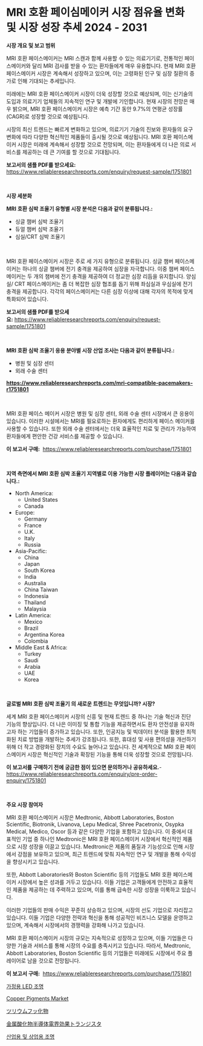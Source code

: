 <p><h1>MRI 호환 페이심메이커 시장 점유율 변화 및 시장 성장 추세 2024 - 2031</h1></p><p><strong>시장 개요 및 보고 범위</strong></p>
<p><p>MRI 호환 페이스메이커는 MRI 스캔과 함께 사용할 수 있는 의료기기로, 전통적인 페이스메이커와 달리 MRI 검사를 받을 수 있는 환자들에게 매우 유용합니다. 현재 MRI 호환 페이스메이커 시장은 계속해서 성장하고 있으며, 이는 고령화된 인구 및 심장 질환의 증가로 인해 기대되는 추세입니다.</p><p>미래에는 MRI 호환 페이스메이커 시장이 더욱 성장할 것으로 예상되며, 이는 신기술의 도입과 의료기기 업체들의 지속적인 연구 및 개발에 기인합니다. 현재 시장의 전망은 매우 밝으며, MRI 호환 페이스메이커 시장은 예측 기간 동안 9.7%의 연평균 성장률(CAGR)로 성장할 것으로 예상됩니다.</p><p>시장의 최신 트렌드는 빠르게 변화하고 있으며, 의료기기 기술의 진보와 환자들의 요구 변화에 따라 다양한 혁신적인 제품들이 출시될 것으로 예상됩니다. MRI 호환 페이스메이커 시장은 미래에 계속해서 성장할 것으로 전망되며, 이는 환자들에게 더 나은 의료 서비스를 제공하는 데 큰 기여를 할 것으로 기대됩니다.</p></p>
<p><strong>보고서의 샘플 PDF를 받으세요:</strong> <a href="https://www.reliableresearchreports.com/enquiry/request-sample/1751801">https://www.reliableresearchreports.com/enquiry/request-sample/1751801</a></p>
<p>&nbsp;</p>
<p><strong>시장 세분화</strong></p>
<p><strong>MRI 호환 심박 조율기 유형별 시장 분석은 다음과 같이 분류됩니다.:</strong></p>
<p><ul><li>싱글 챔버 심박 조율기</li><li>듀얼 챔버 심박 조율기</li><li>심실/CRT 심박 조율기</li></ul></p>
<p>&nbsp;</p>
<p><p>MRI 호환 페이스메이커 시장은 주로 세 가지 유형으로 분류됩니다. 싱글 챔버 페이스메이커는 하나의 싱글 챔버에 전기 충격을 제공하여 심장을 자극합니다. 이중 챔버 페이스메이커는 두 개의 챔버에 전기 충격을 제공하여 더 정교한 심장 리듬을 유지합니다. 양심실/ CRT 페이스메이커는 좀 더 복잡한 심장 협조를 돕기 위해 좌심실과 우심실에 전기 충격을 제공합니다. 각각의 페이스메이커는 다른 심장 이상에 대해 각자의 목적에 맞게 특화되어 있습니다.</p></p>
<p><strong>보고서의 샘플 PDF를 받으세요:</strong>&nbsp;<a href="https://www.reliableresearchreports.com/enquiry/request-sample/1751801">https://www.reliableresearchreports.com/enquiry/request-sample/1751801</a></p>
<p>&nbsp;</p>
<p><strong> MRI 호환 심박 조율기 응용 분야별 시장 산업 조사는 다음과 같이 분류됩니다.:</strong></p>
<p><ul><li>병원 및 심장 센터</li><li>외래 수술 센터</li></ul></p>
<p><strong><a href="https://www.reliableresearchreports.com/mri-compatible-pacemakers-r1751801">https://www.reliableresearchreports.com/mri-compatible-pacemakers-r1751801</a></strong></p>
<p>&nbsp;</p>
<p><p>MRI 호환 페이스 메이커 시장은 병원 및 심장 센터, 외래 수술 센터 시장에서 큰 응용이 있습니다. 이러한 시설에서는 MRI를 필요로하는 환자에게도 편리하게 페이스 메이커를 사용할 수 있습니다. 또한 외래 수술 센터에서는 더욱 효율적인 치료 및 관리가 가능하여 환자들에게 편안한 건강 서비스를 제공할 수 있습니다.</p></p>
<p><strong>이 보고서 구매:</strong>&nbsp; <a href="https://www.reliableresearchreports.com/purchase/1751801">https://www.reliableresearchreports.com/purchase/1751801</a></p>
<p>&nbsp;</p>
<p><strong>지역 측면에서 MRI 호환 심박 조율기 지역별로 이용 가능한 시장 플레이어는 다음과 같습니다.:</strong></p>
<p><ul>
    <li>
        North America:
        <ul>
            <li>United States</li>
            <li>Canada</li>
        </ul>
    </li>
    <li>
        Europe:
        <ul>
            <li>Germany</li>
            <li>France</li>
            <li>U.K.</li>
            <li>Italy</li>
            <li>Russia</li>
        </ul>
    </li>
    <li>
        Asia-Pacific:
        <ul>
            <li>China</li>
            <li>Japan</li>
            <li>South Korea</li>
            <li>India</li>
            <li>Australia</li>
            <li>China Taiwan</li>
            <li>Indonesia</li>
            <li>Thailand</li>
            <li>Malaysia</li>
        </ul>
    </li>
    <li>
        Latin America:
        <ul>
            <li>Mexico</li>
            <li>Brazil</li>
            <li>Argentina Korea</li>
            <li>Colombia</li>
        </ul>
    </li>
    <li>
        Middle East & Africa:
        <ul>
            <li>Turkey</li>
            <li>Saudi</li>
            <li>Arabia</li>
            <li>UAE</li>
            <li>Korea</li>
        </ul>
    </li>
    </ul></p>
<p>&nbsp;</p>
<p><strong>글로벌 MRI 호환 심박 조율기 의 새로운 트렌드는 무엇입니까? 시장?</strong></p>
<p><p>세계 MRI 호환 페이스메이커 시장의 신흥 및 현재 트렌드 중 하나는 기술 혁신과 진단 기능의 향상입니다. 더 나은 이미징 및 통합 기능을 제공하면서도 환자 안전성을 유지하고자 하는 기업들이 증가하고 있습니다. 또한, 인공지능 및 빅데이터 분석을 활용한 최적화된 치료 방법을 개발하는 추세가 강조됩니다. 또한, 휴대성 및 사용 편의성을 개선하기 위해 더 작고 경량화된 장치의 수요도 늘어나고 있습니다. 전 세계적으로 MRI 호환 페이스메이커 시장은 혁신적인 기술과 확장된 기능을 통해 더욱 성장할 것으로 전망됩니다.</p></p>
<p><strong>이 보고서를 구매하기 전에 궁금한 점이 있으면 문의하거나 공유하세요.</strong>- <a href="https://www.reliableresearchreports.com/enquiry/pre-order-enquiry/1751801">https://www.reliableresearchreports.com/enquiry/pre-order-enquiry/1751801</a></p>
<p>&nbsp;</p>
<p><strong>주요 시장 참여자</strong></p>
<p><p>MRI 호환 페이스메이커 시장은 Medtronic, Abbott Laboratories, Boston Scientific, Biotronik, Livanova, Lepu Medical, Shree Pacetronix, Osypka Medical, Medico, Oscor 등과 같은 다양한 기업을 포함하고 있습니다. 이 중에서 대표적인 기업 중 하나인 Medtronic은 MRI 호환 페이스메이커 시장에서 혁신적인 제품으로 시장 성장을 이끌고 있습니다. Medtronic은 제품의 품질과 기능성으로 인해 시장에서 강점을 보유하고 있으며, 최근 트렌드에 맞춰 지속적인 연구 및 개발을 통해 수익성을 향상시키고 있습니다.</p><p>또한, Abbott Laboratories와 Boston Scientific 등의 기업들도 MRI 호환 페이스메이커 시장에서 높은 성과를 거두고 있습니다. 이들 기업은 고객들에게 안전하고 효율적인 제품을 제공하는 데 주력하고 있으며, 이를 통해 급속한 시장 성장을 이룩하고 있습니다.</p><p>이러한 기업들의 판매 수익은 꾸준히 상승하고 있으며, 시장의 선도 기업으로 자리잡고 있습니다. 이들 기업은 다양한 전략과 혁신을 통해 성공적인 비즈니스 모델을 운영하고 있으며, 계속해서 시장에서의 경쟁력을 강화해 나가고 있습니다.</p><p>MRI 호환 페이스메이커 시장의 규모는 지속적으로 성장하고 있으며, 이들 기업들은 다양한 기술과 서비스를 통해 시장의 수요를 충족시키고 있습니다. 따라서, Medtronic, Abbott Laboratories, Boston Scientific 등의 기업들은 미래에도 시장에서 주요 플레이어로 남을 것으로 전망됩니다.</p></p>
<p><strong>이 보고서 구매:</strong>&nbsp;&nbsp;<a href="https://www.reliableresearchreports.com/purchase/1751801">https://www.reliableresearchreports.com/purchase/1751801</a></p>
<p><p><a href="https://github.com/Madalyell456456/Market-Research-Report-List-1/blob/main/947186521627.md">가정용 LED 조명</a></p><p><a href="https://issuu.com/reportprime-2/docs/copper-pigments-market-size-2030.pptx">Copper Pigments Market</a></p><p><a href="https://medium.com/@sebastianhodges1/%E3%83%81%E3%83%A5%E3%83%AA%E3%82%A6%E3%83%A0%E3%83%95%E3%83%83%E5%8C%96%E7%89%A9%E5%B8%82%E5%A0%B4%E3%81%AE%E6%B4%9E%E5%AF%9F-%E5%B8%82%E5%A0%B4%E3%83%88%E3%83%AC%E3%83%B3%E3%83%89-%E6%88%90%E9%95%B7-2024%E5%B9%B4%E3%81%8B%E3%82%892031%E5%B9%B4%E3%81%BE%E3%81%A7%E3%81%AE%E4%BA%88%E6%B8%AC-69f13b30743e">ツリウムフッ化物</a></p><p><a href="https://medium.com/@alexandramiranda455/%E9%87%91%E5%B1%9E%E9%85%B8%E5%8C%96%E7%89%A9%E5%8D%8A%E5%B0%8E%E4%BD%93%E3%83%95%E3%82%A3%E3%83%BC%E3%83%AB%E3%83%89%E5%8A%B9%E6%9E%9C%E3%83%88%E3%83%A9%E3%83%B3%E3%82%B8%E3%82%B9%E3%82%BF%E5%B8%82%E5%A0%B4%E5%B1%95%E6%9C%9B-%E7%94%A3%E6%A5%AD%E6%A6%82%E8%A6%81%E3%81%A8%E4%BA%88%E6%B8%AC-2024%E5%B9%B4%E3%81%8B%E3%82%892031%E5%B9%B4-4ca3288006b6">金属酸化物半導体電界効果トランジスタ</a></p><p><a href="https://github.com/vs019sa3m8x/Market-Research-Report-List-1/blob/main/974083421626.md">산업용 및 상업용 조명</a></p></p>